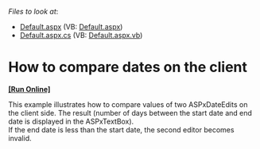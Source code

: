 <!-- default file list -->
*Files to look at*:

* [Default.aspx](./CS/WebSite/Default.aspx) (VB: [Default.aspx](./VB/WebSite/Default.aspx))
* [Default.aspx.cs](./CS/WebSite/Default.aspx.cs) (VB: [Default.aspx.vb](./VB/WebSite/Default.aspx.vb))
<!-- default file list end -->
# How to compare dates on the client
<!-- run online -->
**[[Run Online]](https://codecentral.devexpress.com/e2623/)**
<!-- run online end -->


<p>This example illustrates how to compare values of two ASPxDateEdits on the client side. The result (number of days between the start date and end date is displayed in the ASPxTextBox).<br />
If the end date is less than the start date, the second editor becomes invalid.</p>

<br/>


